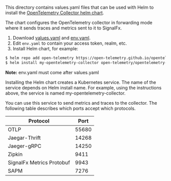 This directory contains values.yaml files that can be used with Helm to install the [OpenTelemetry Collector helm chart](https://github.com/open-telemetry/opentelemetry-helm-charts/blob/master/charts/opentelemetry-collector).

The chart configures the OpenTelemetry collector in forwarding mode where it sends traces and metrics sent to it to SignalFx.

1. Download [values.yaml](values.yaml) and [env.yaml](env.yaml).
1. Edit `env.yaml` to contain your access token, realm, etc.
1. Install Helm chart, for example:

```sh
$ helm repo add open-telemetry https://open-telemetry.github.io/opentelemetry-helm-charts
$ helm install my-opentelemetry-collector open-telemetry/opentelemetry-collector -f values.yaml -f env.yaml
```

**Note:** env.yaml must come after values.yaml

Installing the Helm chart creates a Kubernetes service. The name of the service depends on Helm install name. For example, using the instructions above, the service is named my-opentelemetry-collector.

You can use this service to send metrics and traces to the collector. The following table describes which ports accept which protocols.

| Protocol | Port |
|---|---|
| OTLP | 55680 |
| Jaegar-Thrift | 14268 |
| Jaeger-gRPC | 14250 |
| Zipkin | 9411 |
| SignalFx Metrics Protobuf | 9943 |
| SAPM | 7276 |
